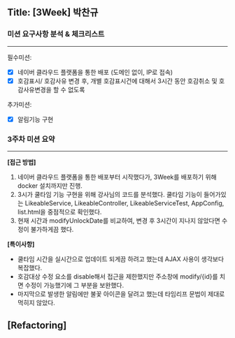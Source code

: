 ## Title: [3Week] 박찬규

### 미션 요구사항 분석 & 체크리스트

---
필수미션:
- [x] 네이버 클라우드 플랫폼을 통한 배포 (도메인 없이, IP로 접속)
- [x] 호감표시/ 호감사유 변경 후, 개별 호감표시건에 대해서 3시간 동안 호감취소 및 호감사유변경을 할 수 없도록

추가미션:
- [x] 알림기능 구현



### 3주차 미션 요약

---

**[접근 방법]**

1. 네이버 클라우드 플랫폼을 통한 배포부터 시작했다가, 3Week를 배포하기 위해 docker 설치까지만 진행.
2. 3시가 쿨타임 기능 구현을 위해 강사님의 코드를 분석했다. 쿨타임 기능이 들어가있는 LikeableService, LikeableController, LikeableServiceTest, AppConfig, list.html을 중점적으로 확인했다.
3. 현재 시간과 modifyUnlockDate를 비교하여, 변경 후 3시간이 지나지 않았다면 수정이 불가하게끔 했다.


**[특이사항]**

- 쿨타임 시간을 실시간으로 업데이트 되게끔 하려고 했는데 AJAX 사용이 생각보다 복잡했다.
- 호감대상 수정 요소를 disable해서 접근을 제한했지만 주소창에 modify/{id}를 치면 수정이 가능했기에 그 부분을 보완했다.
- 마지막으로 발생한 알림에만 불꽃 아이콘을 달려고 했는데 타임리프 문법이 제대로 먹히지 않았다.

**[Refactoring]**
- 